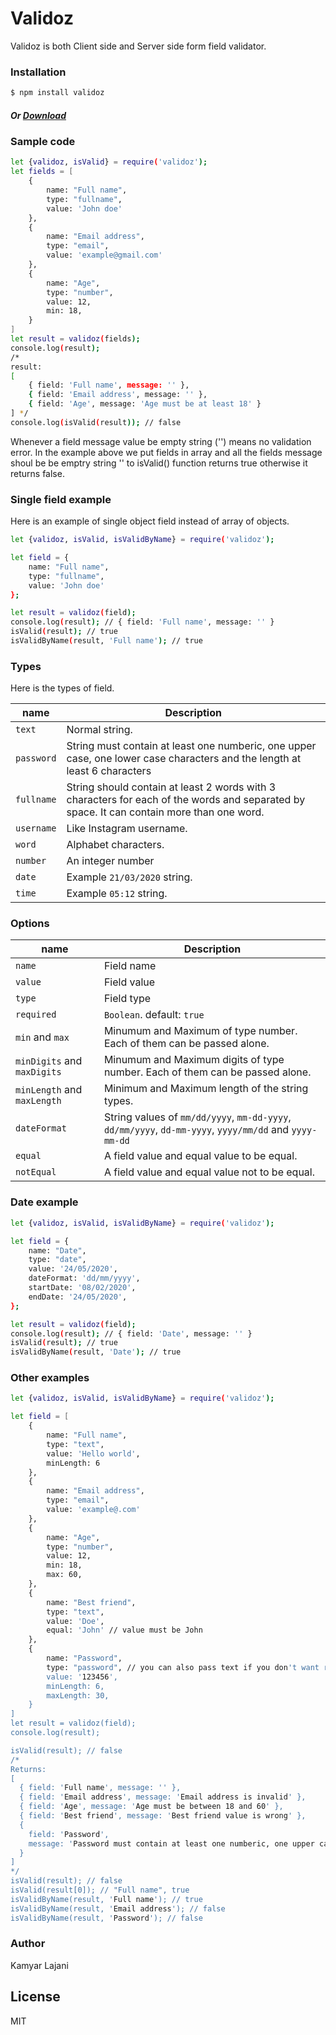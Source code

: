 # Validoz

Validoz is both Client side and Server side form field validator.

### Installation

```sh
$ npm install validoz
```
##### Or [Download](https://github.com/KamyarLajani/validoz/archive/main.zip)

### Sample code

```sh
let {validoz, isValid} = require('validoz');
let fields = [
    {
        name: "Full name",
        type: "fullname",
        value: 'John doe'
    },
    {
        name: "Email address",
        type: "email",
        value: 'example@gmail.com'
    },
    {
        name: "Age",
        type: "number",
        value: 12,
        min: 18,
    }
]
let result = validoz(fields);
console.log(result); 
/* 
result: 
[
    { field: 'Full name', message: '' },
    { field: 'Email address', message: '' },
    { field: 'Age', message: 'Age must be at least 18' }
] */
console.log(isValid(result)); // false
```
Whenever a field message value be empty string ('') means no validation error.
In the example above we put fields in array and all the fields message shoul be be emptry string '' to isValid() function returns true otherwise it returns false.
### Single field example
Here is an example of single object field instead of array of objects.
```sh
let {validoz, isValid, isValidByName} = require('validoz');

let field = {
    name: "Full name",
    type: "fullname",
    value: 'John doe'
};

let result = validoz(field);
console.log(result); // { field: 'Full name', message: '' }
isValid(result); // true
isValidByName(result, 'Full name'); // true
```
### Types
Here is the types of field.

| name | Description |
| ------ | ------ |
| `text` | Normal string. |
| `password` | String must contain at least one numberic, one upper case, one lower case characters and the length at least 6 characters |
| `fullname` | String should contain at least 2 words with 3 characters for each of the words and separated by space. It can contain more than one word.|
| `username` | Like Instagram username. |
| `word` | Alphabet characters. |
| `number` | An integer number |
| `date` | Example `21/03/2020` string. |
| `time` | Example `05:12` string. |

### Options

| name | Description |
| ------------- | ------ |
| `name` | Field name |
| `value` | Field value |
| `type` | Field type |
| `required` | `Boolean`. default: `true` |
| `min` and `max` | Minumum and Maximum of type number. Each of them can be passed alone. |
| `minDigits` and `maxDigits` | Minumum and Maximum digits of type number. Each of them can be passed alone. |
| `minLength` and `maxLength` | Minimum and Maximum length of the string types. |
| `dateFormat` | String values of `mm/dd/yyyy`, `mm-dd-yyyy`, `dd/mm/yyyy`, `dd-mm-yyyy`, `yyyy/mm/dd` and `yyyy-mm-dd` |
| `equal` | A field value and equal value to be equal. |
| `notEqual` | A field value and equal value not to be equal. |



### Date example
```sh
let {validoz, isValid, isValidByName} = require('validoz');

let field = {
    name: "Date",
    type: "date",
    value: '24/05/2020',
    dateFormat: 'dd/mm/yyyy',
    startDate: '08/02/2020',
    endDate: '24/05/2020',
};

let result = validoz(field);
console.log(result); // { field: 'Date', message: '' }
isValid(result); // true
isValidByName(result, 'Date'); // true
```

### Other examples

```sh
let {validoz, isValid, isValidByName} = require('validoz');

let field = [
    {
        name: "Full name",
        type: "text",
        value: 'Hello world',
        minLength: 6
    },
    {
        name: "Email address",
        type: "email",
        value: 'example@.com'
    },
    {
        name: "Age",
        type: "number",
        value: 12,
        min: 18,
        max: 60,
    },
    {
        name: "Best friend",
        type: "text",
        value: 'Doe',
        equal: 'John' // value must be John
    },
    {
        name: "Password",
        type: "password", // you can also pass text if you don't want regex pattern to be conditioned
        value: '123456',
        minLength: 6,
        maxLength: 30,
    }
]
let result = validoz(field);
console.log(result); 

isValid(result); // false
/*
Returns: 
[
  { field: 'Full name', message: '' },
  { field: 'Email address', message: 'Email address is invalid' },
  { field: 'Age', message: 'Age must be between 18 and 60' },
  { field: 'Best friend', message: 'Best friend value is wrong' },
  {
    field: 'Password',
    message: 'Password must contain at least one numberic, one upper case, one lower case characters and the length at least 6 characters'
  }
]
*/
isValid(result); // false
isValid(result[0]); // "Full name", true
isValidByName(result, 'Full name'); // true
isValidByName(result, 'Email address'); // false
isValidByName(result, 'Password'); // false


```
### Author
Kamyar Lajani

License
----

MIT

